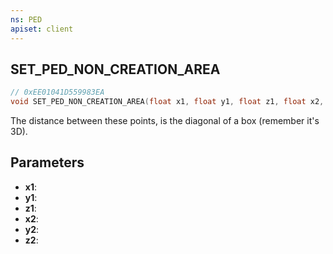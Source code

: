 ```yaml
---
ns: PED
apiset: client
---
```

## SET_PED_NON_CREATION_AREA

```c
// 0xEE01041D559983EA
void SET_PED_NON_CREATION_AREA(float x1, float y1, float z1, float x2, float y2, float z2);
```

The distance between these points, is the diagonal of a box (remember it's 3D).

## Parameters
* **x1**:
* **y1**:
* **z1**:
* **x2**:
* **y2**:
* **z2**: